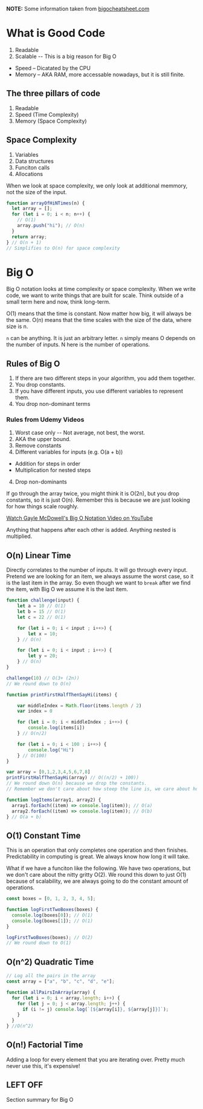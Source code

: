 **NOTE:** Some information taken from [bigocheatsheet.com](http://www.bigocheatsheet.com)

# What is Good Code

1. Readable
2. Scalable -- This is a big reason for Big O

- Speed – Dicatated by the CPU
- Memory – AKA RAM, more accessable nowadays, but it is still finite.

## The three pillars of code

1. Readable
2. Speed (Time Complexity)
3. Memory (Space Complexity)

## Space Complexity

1. Variables
2. Data structures
3. Funciton calls
4. Allocations

When we look at space complexity, we only look at additional memmory, not the size of the input.

```javascript
function arrayOfHiNTimes(n) {
  let array = [];
  for (let i = 0; i < n; n++) {
    // O(1)
    array.push("hi"); // O(n)
  }
  return array;
} // O(n + 1)
// Simplifies to O(n) for space complexity
```

# Big O

Big O notation looks at time complexity or space complexity. When we write code, we want to write things that are built for scale. Think outside of a small term here and now, think long-term.

O(1) means that the time is constant. Now matter how big, it will always be the same.
O(n) means that the time scales with the size of the data, where size is n.

`n` can be anything. It is just an arbitrary letter. `n` simply means O depends on the number of inputs. N here is the number of operations.

## Rules of Big O

1. If there are two different steps in your algorithm, you add them together.
2. You drop constants.
3. If you have different inputs, you use different variables to represent them.
4. You drop non-dominant terms

### Rules from Udemy Videos

1. Worst case only -- Not average, not best, the worst.
1. AKA the upper bound.
1. Remove constants
1. Different variables for inputs (e.g. O(a + b))

- Addition for steps in order
- Multiplication for nested steps

4. Drop non-dominants

If go through the array twice, you might think it is O(2n), but you drop constants, so it is just O(n). Remember this is because we are just looking for how things scale roughly.

[Watch Gayle McDowell's Big O Notation Video on YouTube](https://www.youtube.com/watch?v=v4cd1O4zkGw&ab_channel=HackerRank)

Anything that happens after each other is added. Anything nested is multiplied.

## O(n) Linear Time

Directly correlates to the number of inputs. It will go through every input. Pretend we are looking for an item, we always assume the worst case, so it is the last item in the array. So even though we want to `break` after we find the item, with Big O we assume it is the last item.

```javascript
function challenge(input) {
    let a = 10 // O(1)
    let b = 15 // O(1)
    let c = 22 // O(1)

    for (let i = 0; i < input ; i++>) {
        let x = 10;
    } // O(n)

    for (let i = 0; i < input ; i++>) {
        let y = 20;
    } // O(n)
}

challenge(10) // O(3+ (2n))
// We round down to O(n)

```

```javascript
function printFirstHalfThenSayHi(items) {

    var middleIndex = Math.floor(items.length / 2)
    var index = 0

    for (let i = 0; i < middleIndex ; i++>) {
        console.log(items[i])
    } // O(n/2)

    for (let i = 0; i < 100 ; i++>) {
        console.log("Hi")
    } // O(100)
}

var array = [0,1,2,3,4,5,6,7,8]
printFirstHalfThenSayHi(array) // O((n/2) + 100))
// We round down O(n) because we drop the constants.
// Remember we don't care about how steep the line is, we care about how the line moves. It is linear, not exponential.

```

```javascript
function logItems(array1, array2) {
  array1.forEach((item) => console.log(item)); // O(a)
  array2.forEach((item) => console.log(item)); // O(b)
} // O(a + b)
```

## O(1) Constant Time

This is an operation that only completes one operation and then finishes. Predictability in computing is great. We always know how long it will take.

What if we have a funciton like the following. We have two operations, but we don't care about the nitty gritty O(2). We round this down to just O(1) because of scalability, we are always going to do the constant amount of operations.

```javascript
const boxes = [0, 1, 2, 3, 4, 5];

function logFirstTwoBoxes(boxes) {
  console.log(boxes[0]); // O(1)
  console.log(boxes[1]); // O(1)
}

logFirstTwoBoxes(boxes); // O(2)
// We round down to O(1)
```

## O(n^2) Quadratic Time

```javascript
// Log all the pairs in the array
const array = ["a", "b", "c", "d", "e"];

function allPairsInArray(array) {
  for (let i = 0; i < array.length; i++) {
    for (let j = 0; j < array.length; j++) {
      if (i != j) console.log(`[${array[i]}, ${array[j]}]`);
    }
  }
} //O(n^2)
```

## O(n!) Factorial Time

Adding a loop for every element that you are iterating over. Pretty much never use this, it's expensive!

## LEFT OFF

Section summary for Big O
